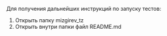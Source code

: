 Для получения дальнейших инструкций по запуску тестов:

1. Открыть папку mizgirev_tz
2. Открыть внутри папки файл README.md
